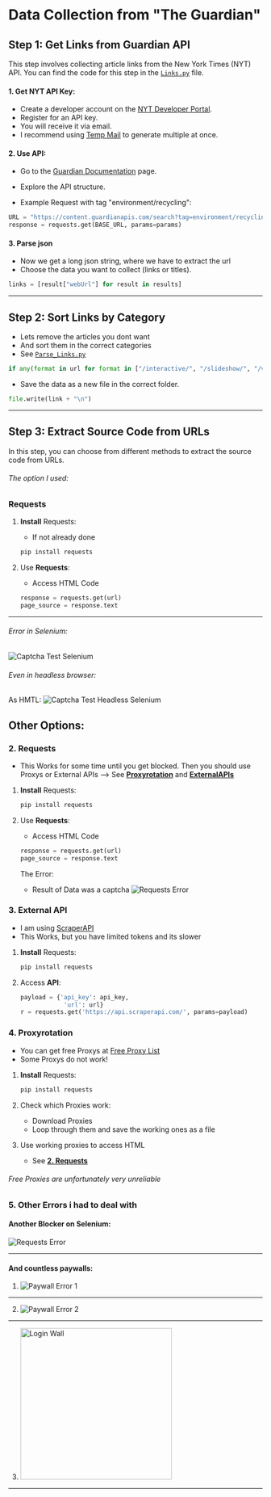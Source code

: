 # Data Collection from "The Guardian"

## Step 1: Get Links from **Guardian API**

This step involves collecting article links from the New York Times (NYT) API. You can find the code for this step in the [`Links.py`](Links.py) file.

#### 1. **Get NYT API Key**:

- Create a developer account on the [NYT Developer Portal](https://open-platform.theguardian.com/).
- Register for an API key.
- You will receive it via email.
- I recommend using [Temp Mail](https://temp-mail.org/en/) to generate multiple at once.

#### 2. **Use API**:

- Go to the [Guardian Documentation](https://open-platform.theguardian.com/documentation/) page.
- Explore the API structure.

- Example Request with tag "environment/recycling":

```python
URL = "https://content.guardianapis.com/search?tag=environment/recycling&api-key=test"
response = requests.get(BASE_URL, params=params)
```

#### 3. Parse json

- Now we get a long json string, where we have to extract the url
- Choose the data you want to collect (links or titles).

```python
links = [result["webUrl"] for result in results]
```

---

## Step 2: Sort Links by Category

- Lets remove the articles you dont want
- And sort them in the correct categories
- See [`Parse_Links.py`](./Parse_Links.py)

```python
if any(format in url for format in ["/interactive/", "/slideshow/", "/video/", "/crossword/"]):
```

- Save the data as a new file in the correct folder.

```python
file.write(link + "\n")
```

---

## Step 3: Extract Source Code from URLs

In this step, you can choose from different methods to extract the source code from URLs.

###### The option I used:

### Requests

1. **Install** Requests:

   - If not already done

   ```sh
   pip install requests
   ```

2. Use **Requests**:

   - Access HTML Code

   ```python
   response = requests.get(url)
   page_source = response.text
   ```

---

###### Error in Selenium:

![Captcha Test Selenium](../Errors/Error%201.png)

###### Even in headless browser:

As HMTL:
![Captcha Test Headless Selenium](../Errors/Error%206.png)

## Other Options:

### 2. Requests

- This Works for some time until you get blocked. Then you should use Proxys or External APIs --> See [**Proxyrotation**](#4-proxyrotation) and [**ExternalAPIs**](#3-external-api)

1. **Install** Requests:

   ```sh
   pip install requests
   ```

2. Use **Requests**:

   - Access HTML Code

   ```python
   response = requests.get(url)
   page_source = response.text
   ```

   The Error:

   - Result of Data was a captcha
     ![Requests Error](../Errors/Error%205.png)

### 3. External API

- I am using [ScraperAPI](https://www.scraperapi.com/)
- This Works, but you have limited tokens and its slower

1. **Install** Requests:

   ```sh
   pip install requests
   ```

2. Access **API**:

   ```python
   payload = {'api_key': api_key,
               'url': url}
   r = requests.get('https://api.scraperapi.com/', params=payload)
   ```

### 4. Proxyrotation

- You can get free Proxys at [Free Proxy List](https://free-proxy-list.net/)
- Some Proxys do not work!

1. **Install** Requests:

   ```sh
   pip install requests
   ```

2. Check which Proxies work:

   - Download Proxies
   - Loop through them and save the working ones as a file

3. Use working proxies to access HTML

   - See [**2. Requests**](#2-requests)

###### Free Proxies are unfortunately very unreliable

### 5. Other Errors i had to deal with

#### Another Blocker on Selenium:

![Requests Error](../Errors/Error%202.png)

---

#### And countless paywalls:

1.  ![Paywall Error 1](../Errors/Error%203.png)

---

2.  ![Paywall Error 2](../Errors/Error%204.png)

---

3. <img src="../Errors/Error%206.jpg" alt="Login Wall" width="300"/>

---
